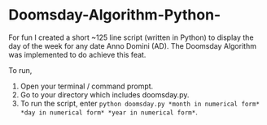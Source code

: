 # Doomsday-Algorithm-Python-
For fun I created a short ~125 line script (written in Python) to display the day of the week for any date Anno Domini (AD). The Doomsday Algorithm was implemented to do achieve this feat.

To run,

1) Open your terminal / command prompt.
2) Go to your directory which includes doomsday.py.
3) To run the script, enter `python doomsday.py *month in numerical form* *day in numerical form* *year in numerical form*`.
